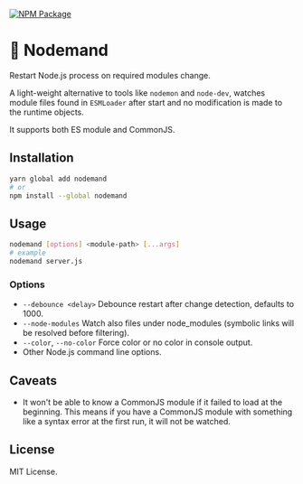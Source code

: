 [![NPM Package](https://badge.fury.io/js/nodemand.svg)](https://www.npmjs.com/package/nodemand)

# 🙅‍ Nodemand

Restart Node.js process on required modules change.

A light-weight alternative to tools like `nodemon` and `node-dev`, watches module files found in `ESMLoader` after start and no modification is made to the runtime objects.

It supports both ES module and CommonJS.

## Installation

```bash
yarn global add nodemand
# or
npm install --global nodemand
```

## Usage

```bash
nodemand [options] <module-path> [...args]
# example
nodemand server.js
```

### Options

- `--debounce <delay>`
  Debounce restart after change detection, defaults to 1000.
- `--node-modules`
  Watch also files under node_modules (symbolic links will be resolved before filtering).
- `--color`, `--no-color`
  Force color or no color in console output.
- Other Node.js command line options.

## Caveats

- It won't be able to know a CommonJS module if it failed to load at the beginning. This means if you have a CommonJS module with something like a syntax error at the first run, it will not be watched.

## License

MIT License.
